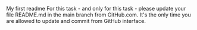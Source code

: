 My first readme
For this task - and only for this task - please update your file README.md in the main branch from GitHub.com. It's the only time you are allowed to update and commit from GitHub interface.

